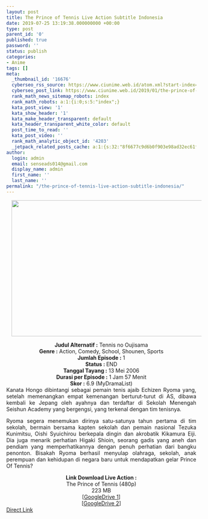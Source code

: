 ```yaml
---
layout: post
title: The Prince of Tennis Live Action Subtitle Indonesia
date: 2019-07-25 13:19:38.000000000 +00:00
type: post
parent_id: '0'
published: true
password: ''
status: publish
categories:
- Anime
tags: []
meta:
  _thumbnail_id: '16676'
  cyberseo_rss_source: https://www.ciunime.web.id/atom.xml?start-index=3751&max-results=150
  cyberseo_post_link: https://www.ciunime.web.id/2019/01/the-prince-of-tennis-live-action.html
  rank_math_news_sitemap_robots: index
  rank_math_robots: a:1:{i:0;s:5:"index";}
  kata_post_view: '1'
  kata_show_header: '1'
  kata_make_header_transparent: default
  kata_header_transparent_white_color: default
  post_time_to_read: ''
  kata_post_video: ''
  rank_math_analytic_object_id: '4203'
  _jetpack_related_posts_cache: a:1:{s:32:"8f6677c9d6b0f903e98ad32ec61f8deb";a:2:{s:7:"expires";i:1653622987;s:7:"payload";a:3:{i:0;a:1:{s:2:"id";i:26031;}i:1;a:1:{s:2:"id";i:26029;}i:2;a:1:{s:2:"id";i:26051;}}}}
author:
  login: admin
  email: senseads014@gmail.com
  display_name: admin
  first_name: ''
  last_name: ''
permalink: "/the-prince-of-tennis-live-action-subtitle-indonesia/"
---
```

<div class="separator" style="clear: both; text-align: center;"><a href="https://3.bp.blogspot.com/-cgUJod_QfT4/XFPb71u982I/AAAAAAAAJXg/_yOJAo-rz2QKjz2WTC6VTtMivoIFhtraQCLcBGAs/s1600/The%2BPrince%2Bof%2BTennis.jpg" imageanchor="1" style="margin-left: 1em; margin-right: 1em;"><img border="0" data-original-height="720" data-original-width="1280" height="360" src="{{ site.baseurl }}/assets/2019/07/The%2BPrince%2Bof%2BTennis.jpg" width="640" /></a></div>
<p>
<div style="text-align: center;"><b>Judul</b><b><b> Alternatif</b> :</b> Tennis no Oujisama</div>
<div style="text-align: center;"><b><b>Genre :</b></b> Action, Comedy, School, Shounen, Sports</div>
<div style="text-align: center;"><b>Jumlah Episode :</b> 1<br /><b>Status :&nbsp;</b>END<br /><b>Tanggal Tayang :</b> 13 Mei 2006<br /><b>Durasi per Episode :</b> 1 Jam 57 Menit</div>
<div style="text-align: center;"><b>Skor :</b> 6.9 (MyDramaList)</div>
<div style="text-align: center;"></div>
<div style="text-align: justify;">Kanata Hongo dibintangi sebagai pemain tenis ajaib Echizen Ryoma yang, setelah memenangkan empat kemenangan berturut-turut di AS, dibawa kembali ke Jepang oleh ayahnya dan terdaftar di Sekolah Menengah Seishun Academy yang bergengsi, yang terkenal dengan tim tenisnya.</p>
<p>Ryoma segera menemukan dirinya satu-satunya tahun pertama di tim sekolah, bermain bersama kapten sekolah dan pemain nasional Tezuka Kunimitsu, Oishi Syuichirou berkepala dingin dan akrobatik Kikamura Eiji. Dia juga menarik perhatian Higaki Shioin, seorang gadis yang aneh dan pendiam yang memperhatikannya dengan penuh perhatian dari bangku penonton. Bisakah Ryoma berhasil menyulap olahraga, sekolah, anak perempuan dan kehidupan di negara baru untuk mendapatkan gelar Prince Of Tennis?</p></div>
<div style="text-align: justify;"></div>
<div style="text-align: justify;"></div>
<div style="text-align: center;"><b>Link Download Live Action :</b></div>
<div style="text-align: center;"></div>
<div style="text-align: center;">The Prince of Tennis (480p)<br />223 MB</div>
<div style="text-align: center;">[<a href="https://drive.google.com/file/d/1lrYAoXSYXyQp12zh1LBjmc80EnsBnzhC/view" target="_blank" rel="noopener">GoogleDrive 1</a>]<br />[<a href="https://drive.google.com/file/d/1UjJBTlXOIugwfiyAT5tdM_mFbPRmrNum/view" target="_blank" rel="noopener">GoogleDrive 2</a>]</div>
<link rel="stylesheet" href="https://cdnjs.cloudflare.com/ajax/libs/font-awesome/4.7.0/css/font-awesome.min.css" />
<div class="divbtn"> <a href="https://handymansurrender.com/fihup8buzv?key=94550f7ce39444073321dde3b8782f97" class="btn"><i class="fa fa-download"></i> Direct Link</a> </div>
